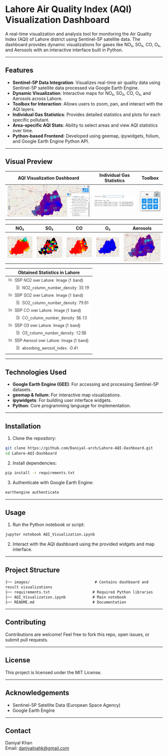 # Lahore Air Quality Index (AQI) Visualization Dashboard

A real-time visualization and analysis tool for monitoring the Air Quality Index (AQI) of Lahore district using Sentinel-5P satellite data. The dashboard provides dynamic visualizations for gases like NO₂, SO₂, CO, O₃, and Aerosols with an interactive interface built in Python.

---

## Features

- **Sentinel-5P Data Integration**: Visualizes real-time air quality data using Sentinel-5P satellite data processed via Google Earth Engine.
- **Dynamic Visualization**: Interactive maps for NO₂, SO₂, CO, O₃, and Aerosols across Lahore.
- **Toolbox for Interaction**: Allows users to zoom, pan, and interact with the AQI layers.
- **Individual Gas Statistics**: Provides detailed statistics and plots for each specific pollutant.
- **Area-specific AQI Stats**: Ability to select areas and view AQI statistics over time.
- **Python-based Frontend**: Developed using geemap, ipywidgets, folium, and Google Earth Engine Python API.

---

## Visual Preview

| AQI Visualization Dashboard | Individual Gas Statistics | Toolbox |  
|-----------------------------|---------------------------|--------|  
| ![Frontend](./images/Frontend.jpg) | ![Statistics](./images/Option%20to%20identify%20statistics%20per%20Gas.jpg) | ![Toolbox](./images/ToolBox%20To%20Interact%20with%20AQI.jpg) |

| NO₂ | SO₂ | CO | O₃ | Aerosols |
|-----|-----|----|----|---------|
| ![NO2](./images/NO2.jpg) | ![SO2](./images/SO2.jpg) | ![CO](./images/CO.jpg) | ![O3](./images/O3.jpg) | ![Aerosol](./images/aerosol.jpg) |

| Obtained Statistics in Lahore |
|-------------------------------|
| ![Stats](./images/Obtained%20Statistics%20at%20Some%20Area%20in%20Lahore%20of%20AQI.jpg) |

---

## Technologies Used

- **Google Earth Engine (GEE)**: For accessing and processing Sentinel-5P datasets.
- **geemap & folium**: For interactive map visualizations.
- **ipywidgets**: For building user interface widgets.
- **Python**: Core programming language for implementation.

---

## Installation

1. Clone the repository:

```bash
git clone https://github.com/Daniyal-arch/Lahore-AQI-Dashboard.git
cd Lahore-AQI-Dashboard
```

2. Install dependencies:

```bash
pip install -r requirements.txt
```

3. Authenticate with Google Earth Engine:

```bash
earthengine authenticate
```

---

## Usage

1. Run the Python notebook or script:

```bash
jupyter notebook AQI_Visualization.ipynb
```

2. Interact with the AQI dashboard using the provided widgets and map interface.

---

## Project Structure

```
├── images/                             # Contains dashboard and result visualizations
├── requirements.txt                   # Required Python libraries
├── AQI_Visualization.ipynb            # Main notebook
├── README.md                          # Documentation
```

---

## Contributing

Contributions are welcome! Feel free to fork this repo, open issues, or submit pull requests.

---

## License

This project is licensed under the MIT License.

---

## Acknowledgements

- Sentinel-5P Satellite Data (European Space Agency)
- Google Earth Engine

---

## Contact

Daniyal Khan   
Email: daniyalnahk@gmail.com

